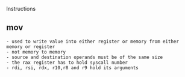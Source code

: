 Instructions

##  mov
    - used to write value into either register or memory from either memory or register
    - not memory to memory
    - source and destination operands must be of the same size
    - the rax register has to hold syscall number
    - rdi, rsi, rdx, r10,r8 and r9 hold its arguments
 


